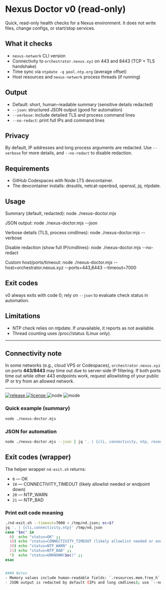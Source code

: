 # Nexus Doctor v0 (read-only)

Quick, read-only health checks for a Nexus environment. It does not write files, change configs, or start/stop services.

## What it checks
- `nexus-network` CLI version
- Connectivity to `orchestrator.nexus.xyz` on 443 and 8443 (TCP + TLS handshake)
- Time sync via `ntpdate -q pool.ntp.org` (average offset)
- Host resources and `nexus-network` process threads (if running)

## Output
- Default: short, human-readable summary (sensitive details redacted)
- `--json`: structured JSON output (good for automation)
- `--verbose`: include detailed TLS and process command lines
- `--no-redact`: print full IPs and command lines

## Privacy
By default, IP addresses and long process arguments are redacted. Use `--verbose` for more details, and `--no-redact` to disable redaction.

## Requirements
- GitHub Codespaces with Node LTS devcontainer.
- The devcontainer installs: dnsutils, netcat-openbsd, openssl, jq, ntpdate.

## Usage
Summary (default, redacted):
  node ./nexus-doctor.mjs

JSON output:
  node ./nexus-doctor.mjs --json

Verbose details (TLS, process cmdlines):
  node ./nexus-doctor.mjs --verbose

Disable redaction (show full IP/cmdlines):
  node ./nexus-doctor.mjs --no-redact

Custom host/ports/timeout:
  node ./nexus-doctor.mjs --host=orchestrator.nexus.xyz --ports=443,8443 --timeout=7000

## Exit codes
v0 always exits with code 0; rely on `--json` to evaluate check status in automation.

## Limitations
- NTP check relies on ntpdate. If unavailable, it reports as not available.
- Thread counting uses /proc/<pid>/status (Linux only).

---

## Connectivity note
In some networks (e.g., cloud VPS or Codespaces), `orchestrator.nexus.xyz` on ports **443/8443** may time out due to server-side IP filtering.
If both ports time out while other 443 endpoints work, request allowlisting of your public IP or try from an allowed network.

---

<p align="left">
  <a href="https://github.com/Wanbogang/nexus-doctor/releases">
    <img alt="release" src="https://img.shields.io/github/v/release/Wanbogang/nexus-doctor?label=release">
  </a>
  <a href="https://github.com/Wanbogang/nexus-doctor/blob/main/LICENSE">
    <img alt="license" src="https://img.shields.io/badge/license-MIT-green">
  </a>
  <img alt="node" src="https://img.shields.io/badge/Node.js-LTS-blue">
  <img alt="mode" src="https://img.shields.io/badge/mode-read--only-informational">
</p>


### Quick example (summary)
```bash
node ./nexus-doctor.mjs
```

### JSON for automation
```bash
node ./nexus-doctor.mjs --json | jq '. | {cli, connectivity, ntp, resources, process}'
```

## Exit codes (wrapper)
The helper wrapper `nd-exit.sh` returns:
- `0`  — OK
- `10` — CONNECTIVITY_TIMEOUT (likely allowlist needed or endpoint down)
- `20` — NTP_WARN
- `21` — NTP_BAD

### Print exit code meaning
```bash
./nd-exit.sh --timeout=7000 > /tmp/nd.json; ec=$?
jq '. | {cli,connectivity,ntp}' /tmp/nd.json
case "$ec" in
  0)  echo "status=OK" ;;
  10) echo "status=CONNECTIVITY_TIMEOUT (likely allowlist needed or endpoint down)" ;;
  20) echo "status=NTP_WARN" ;;
  21) echo "status=NTP_BAD" ;;
  *)  echo "status=UNKNOWN($ec)" ;;
esac


#### Notes
- Memory values include human-readable fields: `.resources.mem.free_h` and `.resources.mem.total_h`.
- JSON output is redacted by default (IPs and long cmdlines); use `--no-redact` to disable redaction.
